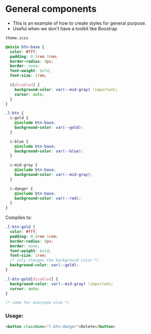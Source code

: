 General components
=== 

* This is an example of how to create styles for general purpose.
* Useful when we don't have a toolkit like Boostrap

`theme.scss` 

```scss
@mixin btn-base {
  color: #fff;
  padding: 0.5rem 1rem;
  border-radius: 8px;
  border: none;
  font-weight: bold;
  font-size: 1rem;

  &[disabled] {
    background-color: var(--mid-gray) !important;
    cursor: auto;
  }
}

.l-btn {
  &-gold {
    @include btn-base;
    background-color: var(--gold);
  }

  &-blue {
    @include btn-base;
    background-color: var(--blue);
  }

  &-mid-gray {
    @include btn-base;
    background-color: var(--mid-gray);
  }

  &-danger {
    @include btn-base;
    background-color: var(--red);
  }
}
```

Compiles to:

```css
.l-btn-gold {
  color: #fff;
  padding: 0.5rem 1rem;
  border-radius: 8px;
  border: none;
  font-weight: bold;
  font-size: 1rem;
  /* only changes the background color */
  background-color: var(--gold);
}

.l-btn-gold[disabled] {
  background-color: var(--mid-gray) !important;
  cursor: auto;
}

/* same for everyone else */
``` 

### Usage:

```html
<button className="l-btn-danger">Delete</button>
```